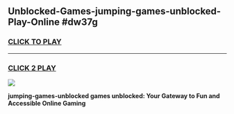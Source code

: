 
## Unblocked-Games-jumping-games-unblocked-Play-Online #dw37g
<h3>
<a href="https://news.freeplayer.one?title=jumping-games-unblocked&ref=3">CLICK TO PLAY</a></h3>
<hr>

<h3>
<a href="https://news.freeplayer.one?title=jumping-games-unblocked&ref=3">CLICK 2 PLAY</a>
  
</h3>

<a href="https://news.freeplayer.one?title=jumping-games-unblocked&ref=3"><img src="https://clearcache.store/games.png"></a>


**jumping-games-unblocked games unblocked: Your Gateway to Fun and Accessible Online Gaming**
